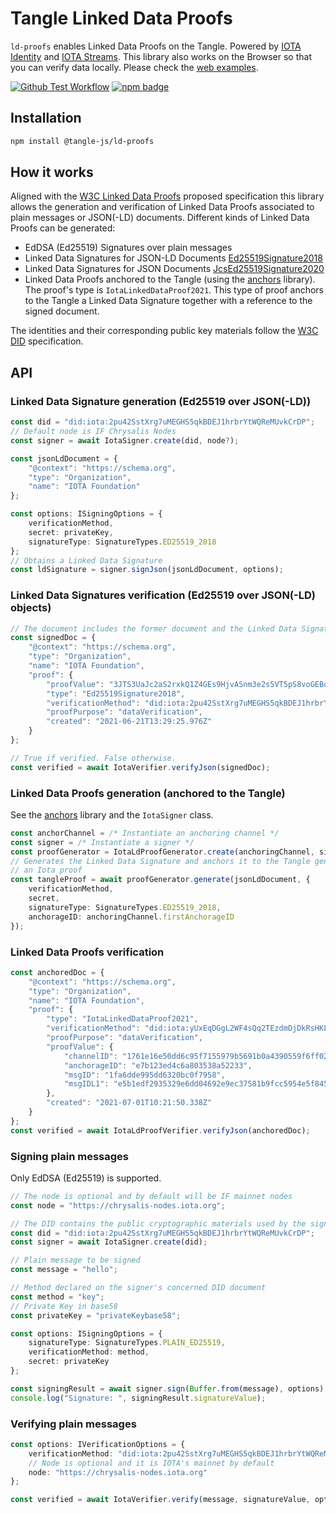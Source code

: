 # Tangle Linked Data Proofs

`ld-proofs` enables Linked Data Proofs on the Tangle. Powered by [IOTA Identity](https://github.com/iotaledger/identity.rs) and [IOTA Streams](https://github.com/iotaledger/streams). This library also works on the Browser so that you can verify data locally.
Please check the [web examples](../../examples/web).

[![Github Test Workflow](https://github.com/iotaledger/tangle.js/workflows/Proofs%20Test/badge.svg)](https://github.com/iotaledger/tangle.js/actions/workflows/proofs-test.yaml)
 [![npm badge](https://img.shields.io/npm/dm/%40tangle-js%2Fld-proofs.svg)](https://www.npmjs.com/package/@tangle-js/ld-proofs)

## Installation

```sh
npm install @tangle-js/ld-proofs
```

## How it works

Aligned with the [W3C Linked Data Proofs](https://w3c-ccg.github.io/ld-proofs/) proposed specification this library allows the generation and verification of Linked Data Proofs associated to plain messages or JSON(-LD) documents. Different kinds of Linked Data Proofs can be generated:

* EdDSA (Ed25519) Signatures over plain messages
* Linked Data Signatures for JSON-LD Documents [Ed25519Signature2018](https://w3c-ccg.github.io/lds-ed25519-2018/) 
* Linked Data Signatures for JSON Documents [JcsEd25519Signature2020](https://identity.foundation/JcsEd25519Signature2020/)
* Linked Data Proofs anchored to the Tangle (using the [anchors](../anchors) library). The proof's type is `IotaLinkedDataProof2021`. This type of proof anchors to the Tangle a Linked Data Signature together with a reference to the signed document. 

The identities and their corresponding public key materials follow the [W3C DID](https://www.w3.org/TR/did-core/) specification. 

## API

### Linked Data Signature generation (Ed25519 over JSON(-LD))

```ts
const did = "did:iota:2pu42SstXrg7uMEGHS5qkBDEJ1hrbrYtWQReMUvkCrDP";
// Default node is IF Chrysalis Nodes
const signer = await IotaSigner.create(did, node?);

const jsonLdDocument = {
    "@context": "https://schema.org",
    "type": "Organization",
    "name": "IOTA Foundation"
};

const options: ISigningOptions = {
    verificationMethod,
    secret: privateKey,
    signatureType: SignatureTypes.ED25519_2018 
};
// Obtains a Linked Data Signature
const ldSignature = signer.signJson(jsonLdDocument, options);
```

### Linked Data Signatures verification (Ed25519 over JSON(-LD) objects)

```ts
// The document includes the former document and the Linked Data Signature
const signedDoc = {
    "@context": "https://schema.org",
    "type": "Organization",
    "name": "IOTA Foundation",
    "proof": {
        "proofValue": "3JTS3UaJc2aS2rxkQ1Z4GEs9HjvASnm3e2s5VT5pS8voGEBodWBBd6P7YUmq8eN92H9v1u2gmqER7Y6wXhgcywYX",
        "type": "Ed25519Signature2018",
        "verificationMethod": "did:iota:2pu42SstXrg7uMEGHS5qkBDEJ1hrbrYtWQReMUvkCrDP#key",
        "proofPurpose": "dataVerification",
        "created": "2021-06-21T13:29:25.976Z"
    }
};

// True if verified. False otherwise. 
const verified = await IotaVerifier.verifyJson(signedDoc);
```

### Linked Data Proofs generation (anchored to the Tangle)

See the [anchors](../anchors) library and the `IotaSigner` class. 

```ts
const anchorChannel = /* Instantiate an anchoring channel */
const signer = /* Instantiate a signer */
const proofGenerator = IotaLdProofGenerator.create(anchoringChannel, signer);
// Generates the Linked Data Signature and anchors it to the Tangle generating 
// an Iota proof
const tangleProof = await proofGenerator.generate(jsonLdDocument, {
    verificationMethod,
    secret,
    signatureType: SignatureTypes.ED25519_2018,
    anchorageID: anchoringChannel.firstAnchorageID
});
```

### Linked Data Proofs verification

```ts
const anchoredDoc = {
    "@context": "https://schema.org",
    "type": "Organization",
    "name": "IOTA Foundation",
    "proof": {
        "type": "IotaLinkedDataProof2021",
        "verificationMethod": "did:iota:yUxEqDGgL2WF4sQq2TEzdmDjDkRsHKL5TcLWrdAjmb4",
        "proofPurpose": "dataVerification",
        "proofValue": {
            "channelID": "1761e16e50dd6c95f7155979b5691b0a4390559f6ff0287a297cc2ae818312c40000000000000000:7bc48fb8fe5dccdb81dd5dcd",
            "anchorageID": "e7b123ed4c6a803538a52233",
            "msgID": "1fa6dde995dd6320bc0f7958",
            "msgIDL1": "e5b1edf2935329e6dd04692e9ec37581b9fcc5954e5f8450e7f9306933a6e2d5"
        },
        "created": "2021-07-01T10:21:50.338Z"
    }
};
const verified = await IotaLdProofVerifier.verifyJson(anchoredDoc);
```

### Signing plain messages

Only EdDSA (Ed25519) is supported.

```ts
// The node is optional and by default will be IF mainnet nodes
const node = "https://chrysalis-nodes.iota.org";

// The DID contains the public cryptographic materials used by the signer
const did = "did:iota:2pu42SstXrg7uMEGHS5qkBDEJ1hrbrYtWQReMUvkCrDP";
const signer = await IotaSigner.create(did);

// Plain message to be signed
const message = "hello";

// Method declared on the signer's concerned DID document
const method = "key";
// Private Key in base58
const privateKey = "privateKeybase58";

const options: ISigningOptions = {
    signatureType: SignatureTypes.PLAIN_ED25519,
    verificationMethod: method,
    secret: privateKey
};

const signingResult = await signer.sign(Buffer.from(message), options);
console.log("Signature: ", signingResult.signatureValue);
```

### Verifying plain messages

```ts
const options: IVerificationOptions = {
    verificationMethod: "did:iota:2pu42SstXrg7uMEGHS5qkBDEJ1hrbrYtWQReMUvkCrDP#key",
    // Node is optional and it is IOTA's mainnet by default
    node: "https://chrysalis-nodes.iota.org"
};

const verified = await IotaVerifier.verify(message, signatureValue, options);
```
